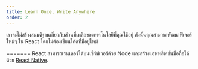 ```yaml
---
title: Learn Once, Write Anywhere
order: 2
---
```


เราจะไม่สร้างสมมติฐานเกี่ยวกับส่วนที่เหลือของเทคโนโลยีที่คุณใช้อยู่ ดังนั้นคุณสามารถพัฒนาฟีเจอร์ใหม่ๆ ใน React โดยไม่ต้องเขียนโค้ดที่มีอยู่ใหม่

=======
React สามารถเรนเดอร์ได้บนเซิร์ฟเวอร์ด้วย Node และสร้างแอพพลิเคชันมือถือได้ด้วย [React Native](https://reactnative.dev/).
